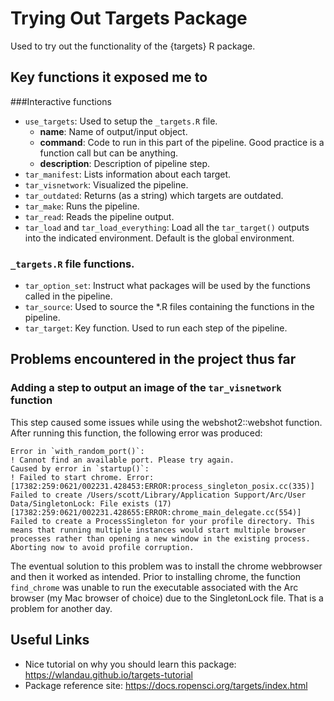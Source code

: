 # Trying Out Targets Package
 Used to try out the functionality of the {targets} R package.

## Key functions it exposed me to

###Interactive functions
- `use_targets`: Used to setup the `_targets.R` file.
  - **name**: Name of output/input object.
  - **command**: Code to run in this part of the pipeline. Good practice is a function call but can be anything.
  - **description**: Description of pipeline step.
- `tar_manifest`: Lists information about each target.
- `tar_visnetwork`: Visualized the pipeline.
- `tar_outdated`: Returns (as a string) which targets are outdated.
- `tar_make`: Runs the pipeline.
- `tar_read`: Reads the pipeline output.
- `tar_load` and `tar_load_everything`: Load all the `tar_target()` outputs into the indicated environment. Default is the global environment.


### `_targets.R` file functions.
- `tar_option_set`: Instruct what packages will be used by the functions called in the pipeline.
- `tar_source`: Used to source the *.R files containing the functions in the pipeline.
- `tar_target`: Key function. Used to run each step of the pipeline.


## Problems encountered in the project thus far

### Adding a step to output an image of the `tar_visnetwork` function

This step caused some issues while using the webshot2::webshot function. After running this function, the following error was produced:

```
Error in `with_random_port()`:
! Cannot find an available port. Please try again.
Caused by error in `startup()`:
! Failed to start chrome. Error: [17382:259:0621/002231.428453:ERROR:process_singleton_posix.cc(335)] Failed to create /Users/scott/Library/Application Support/Arc/User Data/SingletonLock: File exists (17)
[17382:259:0621/002231.428655:ERROR:chrome_main_delegate.cc(554)] Failed to create a ProcessSingleton for your profile directory. This means that running multiple instances would start multiple browser processes rather than opening a new window in the existing process. Aborting now to avoid profile corruption.
```

The eventual solution to this problem was to install the chrome webbrowser and then it worked as intended. Prior to installing chrome, the function `find_chrome` was unable to run the executable associated with the Arc browser (my Mac browser of choice) due to the SingletonLock file. That is a problem for another day.


## Useful Links
- Nice tutorial on why you should learn this package: https://wlandau.github.io/targets-tutorial
- Package reference site: https://docs.ropensci.org/targets/index.html
